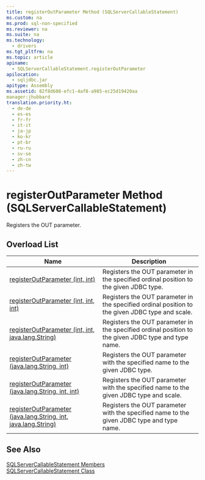 ```yaml
---
title: registerOutParameter Method (SQLServerCallableStatement)
ms.custom: na
ms.prod: sql-non-specified
ms.reviewer: na
ms.suite: na
ms.technology: 
  - drivers
ms.tgt_pltfrm: na
ms.topic: article
apiname: 
  - SQLServerCallableStatement.registerOutParameter
apilocation: 
  - sqljdbc.jar
apitype: Assembly
ms.assetid: 82f8d608-efc1-4af8-a985-ec25d19420aa
manager:jhubbard
translation.priority.ht: 
  - de-de
  - es-es
  - fr-fr
  - it-it
  - ja-jp
  - ko-kr
  - pt-br
  - ru-ru
  - sv-se
  - zh-cn
  - zh-tw
---
```

# registerOutParameter Method (SQLServerCallableStatement)
  Registers the OUT parameter.  
  
## Overload List  
  
|Name|Description|  
|----------|-----------------|  
|[registerOutParameter \(int, int\)](../content/registerOutParameter-Method--int--int-.md)|Registers the OUT parameter in the specified ordinal position to the given JDBC type.|  
|[registerOutParameter \(int, int, int\)](../content/registerOutParameter-Method--int--int--int-.md)|Registers the OUT parameter in the specified ordinal position to the given JDBC type and scale.|  
|[registerOutParameter \(int, int, java.lang.String\)](../content/registerOutParameter-Method--int--int--java.lang.String-.md)|Registers the OUT parameter in the specified ordinal position to the given JDBC type and type name.|  
|[registerOutParameter \(java.lang.String, int\)](../content/registerOutParameter-Method--java.lang.String--int-.md)|Registers the OUT parameter with the specified name to the given JDBC type.|  
|[registerOutParameter \(java.lang.String, int, int\)](../content/registerOutParameter-Method--java.lang.String--int--int-.md)|Registers the OUT parameter with the specified name to the given JDBC type and scale.|  
|[registerOutParameter \(java.lang.String, int, java.lang.String\)](../content/registerOutParameter-Method--java.lang.String--int--java.lang.String-.md)|Registers the OUT parameter with the specified name to the given JDBC type and type name.|  
  
## See Also  
 [SQLServerCallableStatement Members](../content/SQLServerCallableStatement-Members.md)   
 [SQLServerCallableStatement Class](../content/SQLServerCallableStatement-Class.md)  
  
  